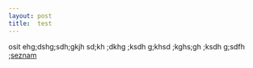 ```yaml
---
layout: post
title:  test
---
```


osit ehg;dshg;sdh;gkjh sd;kh ;dkhg ;ksdh g;khsd ;kghs;gh ;ksdh g;sdfh ;[seznam](https://seznam.cz)
